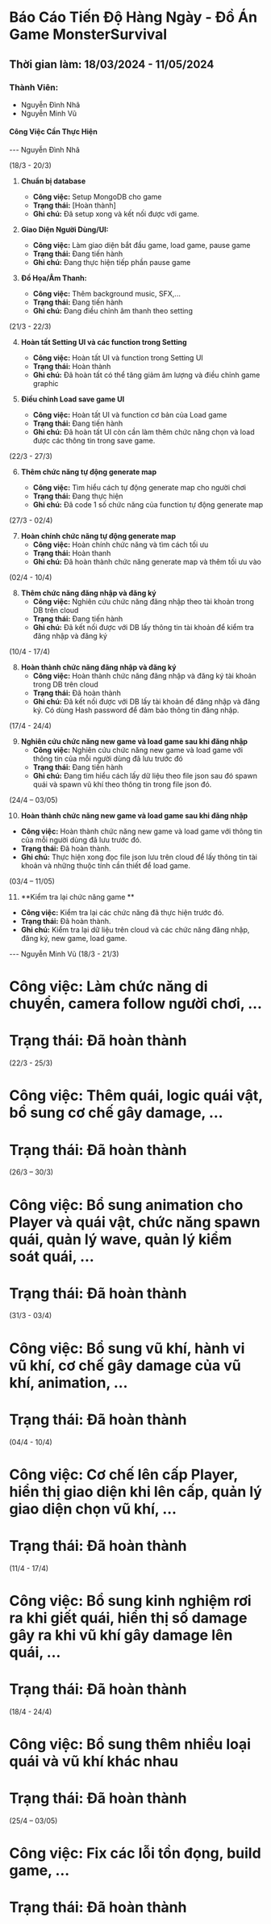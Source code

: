 # Báo Cáo Tiến Độ Hàng Ngày - Đồ Án Game MonsterSurvival

## Thời gian làm: 18/03/2024 - 11/05/2024

### Thành Viên:

- Nguyễn Đình Nhã
- Nguyễn Minh Vũ

#### Công Việc Cần Thực Hiện

--- Nguyễn Đình Nhã

(18/3 - 20/3)

1. **Chuẩn bị database**

   - **Công việc:** Setup MongoDB cho game
   - **Trạng thái:** [Hoàn thành]
   - **Ghi chú:** Đã setup xong và kết nối được với game.

2. **Giao Diện Người Dùng/UI:**

   - **Công việc:** Làm giao diện bắt đầu game, load game, pause game
   - **Trạng thái:** Đang tiến hành
   - **Ghi chú:** Đang thực hiện tiếp phần pause game

3. **Đồ Họa/Âm Thanh:**

   - **Công việc:** Thêm background music, SFX,...
   - **Trạng thái:** Đang tiến hành
   - **Ghi chú:** Đang điều chỉnh âm thanh theo setting





(21/3 - 22/3)

4. **Hoàn tất Setting UI và các function trong Setting**

   - **Công việc:** Hoàn tất UI và function trong Setting UI
   - **Trạng thái:** Hoàn thành
   - **Ghi chú:** Đã hoàn tất có thể tăng giảm âm lượng và điều chỉnh game graphic

5. **Điều chỉnh Load save game UI**

   - **Công việc:** Hoàn tất UI và function cơ bản của Load game
   - **Trạng thái:** Đang tiến hành
   - **Ghi chú:** Đã hoàn tất UI còn cần làm thêm chức năng chọn và load được các thông tin trong save game.

(22/3 - 27/3)

6. **Thêm chức năng tự động generate map**

   - **Công việc:** Tìm hiểu cách tự động generate map cho người chơi
   - **Trạng thái:** Đang thực hiện
   - **Ghi chú:** Đã code 1 số chức năng của function tự động generate map

(27/3 - 02/4)

7. **Hoàn chính chức năng tự động generate map**
   - **Công việc:** Hoàn chính chức năng và tìm cách tối ưu
   - **Trạng thái:** Hoàn thanh
   - **Ghi chú:** Đã hoàn thành chức năng generate map và thêm tối ưu vào

(02/4 - 10/4)

8. **Thêm chức năng đăng nhập và đăng ký**
   - **Công việc:** Nghiên cứu chức năng đăng nhập theo tài khoản trong DB trên cloud
   - **Trạng thái:** Đang tiến hành
   - **Ghi chú:** Đã kết nối được với DB lấy thông tin tài khoản để kiểm tra đăng nhập và đăng ký

(10/4 - 17/4)

8. **Hoàn thành chức năng đăng nhập và đăng ký**
   - **Công việc:** Hoàn thành chức năng đăng nhập và đăng ký tài khoản trong DB trên cloud
   - **Trạng thái:** Đã hoàn thành
   - **Ghi chú:** Đã kết nối được với DB lấy tài khoản để đăng nhập và đăng ký. Có dùng Hash password để đảm bảo thông tin đăng nhập.





(17/4 - 24/4)

9. **Nghiên cứu chức năng new game và load game sau khi đăng nhập**
   - **Công việc:** Nghiên cứu chức năng new game và load game với thông tin của mỗi người dùng đã lưu trước đó
   - **Trạng thái:** Đang tiến hành
   - **Ghi chú:** Đang tìm hiểu cách lấy dữ liệu theo file json sau đó spawn quái và spawn vũ khí theo thông tin trong file json đó.

(24/4 – 03/05)

10. **Hoàn thành chức năng new game và load game sau khi đăng nhập**
   - **Công việc:** Hoàn thành chức năng new game và load game với thông tin của mỗi người dùng đã lưu trước đó.
   - **Trạng thái:** Đã hoàn thành.
   - **Ghi chú:** Thực hiện xong đọc file json lưu trên cloud để lấy thông tin tài khoản và những thuộc tính cần thiết để load game.

(03/4 – 11/05)

11. **Kiểm tra lại chức năng game **
   - **Công việc:** Kiểm tra lại các chức năng đã thực hiện trước đó.
   - **Trạng thái:** Đã hoàn thành.
   - **Ghi chú:** Kiểm tra lại dữ liệu trên cloud và các chức năng đăng nhập, đăng ký, new game, load game.


--- Nguyễn Minh Vũ
(18/3 - 21/3)
#	Công việc: Làm chức năng di chuyển, camera follow người chơi, …
#	Trạng thái: Đã hoàn thành
(22/3 - 25/3)
#	Công việc: Thêm quái, logic quái vật, bổ sung cơ chế gây damage, …
#	Trạng thái: Đã hoàn thành
(26/3 – 30/3)
#	Công việc: Bổ sung animation cho Player và quái vật, chức năng spawn quái, quản lý wave, quản lý kiểm soát quái, …
#	Trạng thái: Đã hoàn thành
(31/3 - 03/4)
#	Công việc: Bổ sung vũ khí, hành vi vũ khí, cơ chế gây damage của vũ khí, animation, …
#	Trạng thái: Đã hoàn thành
(04/4 - 10/4)
#	Công việc: Cơ chế lên cấp Player, hiển thị giao diện khi lên cấp, quản lý giao diện chọn vũ khí, …
#	Trạng thái: Đã hoàn thành
(11/4 - 17/4)
#	Công việc: Bổ sung kinh nghiệm rơi ra khi giết quái, hiển thị số damage gây ra khi vũ khí gây damage lên quái, …
#	Trạng thái: Đã hoàn thành
(18/4 - 24/4)
#	Công việc: Bổ sung thêm nhiều loại quái và vũ khí khác nhau
#	Trạng thái: Đã hoàn thành
(25/4 – 03/05)
#	Công việc: Fix các lỗi tồn đọng, build game, …
#	Trạng thái: Đã hoàn thành


